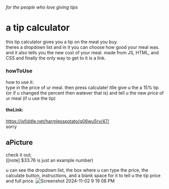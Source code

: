 ###### for the people who love giving tips
# a tip calculator

this tip calculator gives you a tip on the meal you buy.  
theres a dropdown list and in it you can choose how good your meal was. 
and it also tells you the new cost of your meal.
made from JS, HTML, and CSS
  and finally the only way to get to it is a link.

### howToUse

how to use it:  
type in the price of ur meal. 
then press calculate! 
itlle give u the a 15% tip (or if u changed the percent then watever that is) and tell u the new price of ur meal (if u use the tip)

#### theLink:
https://jsfiddle.net/harmlesspotato/q06wu5rv/47/  
sorry

## aPicture
check it out;  
([note]  $33.76 is just an example number)    

   u can see the dropdown list, the box where u can type the price, the calculate button, instructions, and a blank space for it to tell u the tip price and full price. 
![Screenshot 2024-11-02 9 19 08 PM](https://github.com/user-attachments/assets/24c1175c-181f-48c6-b259-8cbf2aa6d452)


